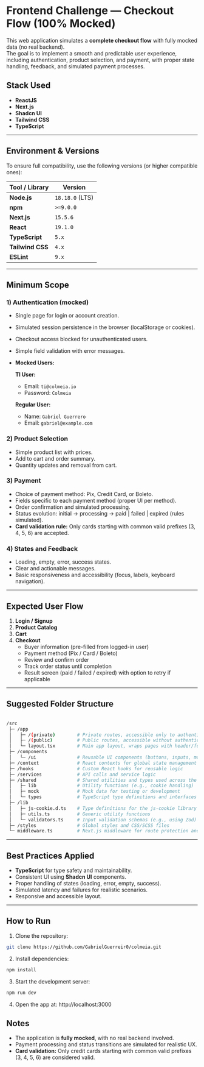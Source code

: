 # Frontend Challenge — Checkout Flow (100% Mocked)

This web application simulates a **complete checkout flow** with fully mocked data (no real backend).  
The goal is to implement a smooth and predictable user experience, including authentication, product selection, and payment, with proper state handling, feedback, and simulated payment processes.

## Stack Used

- **ReactJS**
- **Next.js**
- **Shadcn UI**
- **Tailwind CSS**
- **TypeScript**

---

## Environment & Versions

To ensure full compatibility, use the following versions (or higher compatible ones):

| Tool / Library   | Version         |
| ---------------- | --------------- |
| **Node.js**      | `18.18.0` (LTS) |
| **npm**          | `>=9.0.0`       |
| **Next.js**      | `15.5.6`        |
| **React**        | `19.1.0`        |
| **TypeScript**   | `5.x`           |
| **Tailwind CSS** | `4.x`           |
| **ESLint**       | `9.x`           |

---

## Minimum Scope

### 1) Authentication (mocked)

- Single page for login or account creation.
- Simulated session persistence in the browser (localStorage or cookies).
- Checkout access blocked for unauthenticated users.
- Simple field validation with error messages.

- **Mocked Users:**

  **TI User:**

  - Email: `ti@colmeia.io`
  - Password: `Colmeia`

  **Regular User:**

  - Name: `Gabriel Guerrero`
  - Email: `gabriel@example.com`

### 2) Product Selection

- Simple product list with prices.
- Add to cart and order summary.
- Quantity updates and removal from cart.

### 3) Payment

- Choice of payment method: Pix, Credit Card, or Boleto.
- Fields specific to each payment method (proper UI per method).
- Order confirmation and simulated processing.
- Status evolution: initial → processing → paid | failed | expired (rules simulated).
- **Card validation rule:** Only cards starting with common valid prefixes (3, 4, 5, 6) are accepted.

### 4) States and Feedback

- Loading, empty, error, success states.
- Clear and actionable messages.
- Basic responsiveness and accessibility (focus, labels, keyboard navigation).

---

## Expected User Flow

1. **Login / Signup**
2. **Product Catalog**
3. **Cart**
4. **Checkout**
   - Buyer information (pre-filled from logged-in user)
   - Payment method (Pix / Card / Boleto)
   - Review and confirm order
   - Track order status until completion
   - Result screen (paid / failed / expired) with option to retry if applicable

---

## Suggested Folder Structure

```bash

/src
 ├─ /app
 │   ├─ /(private)        # Private routes, accessible only to authenticated users
 │   ├─ /(public)         # Public routes, accessible without authentication
 │   └─ layout.tsx        # Main app layout, wraps pages with header/footer/etc.
 ├─ /components
 │   └─ /ui               # Reusable UI components (buttons, inputs, modals)
 ├─ /context              # React contexts for global state management (auth, cart, etc.)
 ├─ /hooks                # Custom React hooks for reusable logic
 ├─ /services             # API calls and service logic
 ├─ /shared               # Shared utilities and types used across the app
 │   ├─ lib               # Utility functions (e.g., cookie handling)
 │   ├─ mock              # Mock data for testing or development
 │   └─ types             # TypeScript type definitions and interfaces
 ├─ /lib
 │   ├─ js-cookie.d.ts    # Type definitions for the js-cookie library
 │   ├─ utils.ts          # Generic utility functions
 │   └─ validators.ts     # Input validation schemas (e.g., using Zod)
 ├─ /styles               # Global styles and CSS/SCSS files
 └─ middleware.ts         # Next.js middleware for route protection and auth checks

```

---

## Best Practices Applied

- **TypeScript** for type safety and maintainability.
- Consistent UI using **Shadcn UI** components.
- Proper handling of states (loading, error, empty, success).
- Simulated latency and failures for realistic scenarios.
- Responsive and accessible layout.

---

## How to Run

1. Clone the repository:

```bash
git clone https://github.com/GabrielGuerreir0/colmeia.git
```

2. Install dependencies:

```bash
npm install
```

3. Start the development server:

```bash
npm run dev
```

4. Open the app at: http://localhost:3000

## Notes

- The application is **fully mocked**, with no real backend involved.
- Payment processing and status transitions are simulated for realistic UX.
- **Card validation:** Only credit cards starting with common valid prefixes (3, 4, 5, 6) are considered valid.
